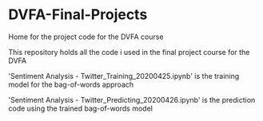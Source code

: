 # DVFA-Final-Projects
Home for the project code for the DVFA course

This repository holds all the code i used in the final project course for the DVFA


'Sentiment Analysis - Twitter_Training_20200425.ipynb' is the training model for the bag-of-words approach

'Sentiment Analysis - Twitter_Predicting_20200426.ipynb' is the prediction code using the trained bag-of-words model

